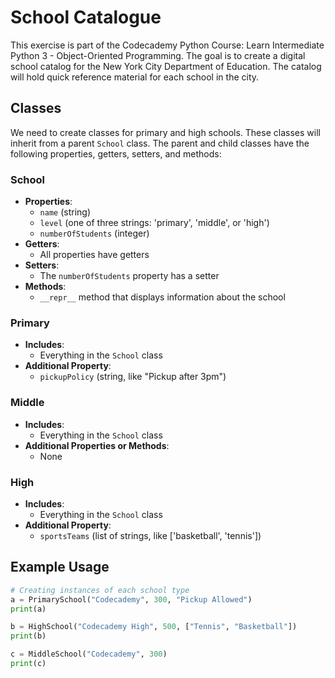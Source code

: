 # School Catalogue

This exercise is part of the Codecademy Python Course: Learn Intermediate Python 3 - Object-Oriented Programming. The goal is to create a digital school catalog for the New York City Department of Education. The catalog will hold quick reference material for each school in the city.

## Classes

We need to create classes for primary and high schools. These classes will inherit from a parent `School` class. The parent and child classes have the following properties, getters, setters, and methods:

### School

- **Properties**:
  - `name` (string)
  - `level` (one of three strings: 'primary', 'middle', or 'high')
  - `numberOfStudents` (integer)
- **Getters**:
  - All properties have getters
- **Setters**:
  - The `numberOfStudents` property has a setter
- **Methods**:
  - `__repr__` method that displays information about the school

### Primary

- **Includes**:
  - Everything in the `School` class
- **Additional Property**:
  - `pickupPolicy` (string, like "Pickup after 3pm")

### Middle

- **Includes**:
  - Everything in the `School` class
- **Additional Properties or Methods**:
  - None

### High

- **Includes**:
  - Everything in the `School` class
- **Additional Property**:
  - `sportsTeams` (list of strings, like ['basketball', 'tennis'])

## Example Usage

```python
# Creating instances of each school type
a = PrimarySchool("Codecademy", 300, "Pickup Allowed")
print(a)

b = HighSchool("Codecademy High", 500, ["Tennis", "Basketball"])
print(b)

c = MiddleSchool("Codecademy", 300)
print(c)
